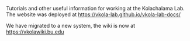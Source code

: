 Tutorials and other useful information for working at the Kolachalama Lab. The website was deployed at https://vkola-lab.github.io/vkola-lab-docs/

We have migrated to a new system, the wiki is now at https://vkolawiki.bu.edu
